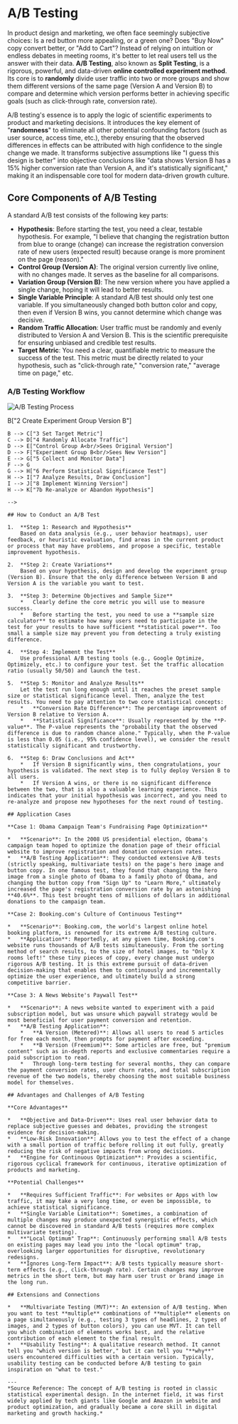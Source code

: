 # A/B Testing

In product design and marketing, we often face seemingly subjective choices: Is a red button more appealing, or a green one? Does "Buy Now" copy convert better, or "Add to Cart"? Instead of relying on intuition or endless debates in meeting rooms, it's better to let real users tell us the answer with their data. **A/B Testing**, also known as **Split Testing**, is a rigorous, powerful, and data-driven **online controlled experiment method**. Its core is to **randomly** divide user traffic into two or more groups and show them different versions of the same page (Version A and Version B) to compare and determine which version performs better in achieving specific goals (such as click-through rate, conversion rate).

A/B testing's essence is to apply the logic of scientific experiments to product and marketing decisions. It introduces the key element of "**randomness**" to eliminate all other potential confounding factors (such as user source, access time, etc.), thereby ensuring that the observed differences in effects can be attributed with high confidence to the single change we made. It transforms subjective assumptions like "I guess this design is better" into objective conclusions like "data shows Version B has a 15% higher conversion rate than Version A, and it's statistically significant," making it an indispensable core tool for modern data-driven growth culture.

## Core Components of A/B Testing

A standard A/B test consists of the following key parts:

*   **Hypothesis**: Before starting the test, you need a clear, testable hypothesis. For example, "I believe that changing the registration button from blue to orange (change) can increase the registration conversion rate of new users (expected result) because orange is more prominent on the page (reason)."
*   **Control Group (Version A)**: The original version currently live online, with no changes made. It serves as the baseline for all comparisons.
*   **Variation Group (Version B)**: The new version where you have applied a single change, hoping it will lead to better results.
*   **Single Variable Principle**: A standard A/B test should only test one variable. If you simultaneously changed both button color and copy, then even if Version B wins, you cannot determine which change was decisive.
*   **Random Traffic Allocation**: User traffic must be randomly and evenly distributed to Version A and Version B. This is the scientific prerequisite for ensuring unbiased and credible test results.
*   **Target Metric**: You need a clear, quantifiable metric to measure the success of the test. This metric must be directly related to your hypothesis, such as "click-through rate," "conversion rate," "average time on page," etc.

### A/B Testing Workflow

![A/B Testing Process](./AB-Testing-Tutorial-en-mermaid.png)

<!--
```mermaid
graph TD
    A["1 Observe Data, Formulate Hypothesis"] --> B["2 Create Experiment Group Version B"]
    B --> C["3 Set Target Metric"]
    C --> D["4 Randomly Allocate Traffic"]
    D --> E["Control Group A<br/>Sees Original Version"]
    D --> F["Experiment Group B<br/>Sees New Version"]
    E --> G["5 Collect and Monitor Data"]
    F --> G
    G --> H["6 Perform Statistical Significance Test"]
    H --> I["7 Analyze Results, Draw Conclusion"]
    I --> J["8 Implement Winning Version"]
    H --> K["7b Re-analyze or Abandon Hypothesis"]
```
-->

## How to Conduct an A/B Test

1.  **Step 1: Research and Hypothesis**
    Based on data analysis (e.g., user behavior heatmaps), user feedback, or heuristic evaluation, find areas in the current product or process that may have problems, and propose a specific, testable improvement hypothesis.

2.  **Step 2: Create Variations**
    Based on your hypothesis, design and develop the experiment group (Version B). Ensure that the only difference between Version B and Version A is the variable you want to test.

3.  **Step 3: Determine Objectives and Sample Size**
    *   Clearly define the core metric you will use to measure success.
    *   Before starting the test, you need to use a **sample size calculator** to estimate how many users need to participate in the test for your results to have sufficient **statistical power**. Too small a sample size may prevent you from detecting a truly existing difference.

4.  **Step 4: Implement the Test**
    Use professional A/B testing tools (e.g., Google Optimize, Optimizely, etc.) to configure your test. Set the traffic allocation ratio (usually 50/50) and launch the test.

5.  **Step 5: Monitor and Analyze Results**
    Let the test run long enough until it reaches the preset sample size or statistical significance level. Then, analyze the test results. You need to pay attention to two core statistical concepts:
    *   **Conversion Rate Difference**: The percentage improvement of Version B relative to Version A.
    *   **Statistical Significance**: Usually represented by the **P-value**. The P-value represents the "probability that the observed difference is due to random chance alone." Typically, when the P-value is less than 0.05 (i.e., 95% confidence level), we consider the result statistically significant and trustworthy.

6.  **Step 6: Draw Conclusions and Act**
    *   If Version B significantly wins, then congratulations, your hypothesis is validated. The next step is to fully deploy Version B to all users.
    *   If Version A wins, or there is no significant difference between the two, that is also a valuable learning experience. This indicates that your initial hypothesis was incorrect, and you need to re-analyze and propose new hypotheses for the next round of testing.

## Application Cases

**Case 1: Obama Campaign Team's Fundraising Page Optimization**

*   **Scenario**: In the 2008 US presidential election, Obama's campaign team hoped to optimize the donation page of their official website to improve registration and donation conversion rates.
*   **A/B Testing Application**: They conducted extensive A/B tests (strictly speaking, multivariate tests) on the page's hero image and button copy. In one famous test, they found that changing the hero image from a single photo of Obama to a family photo of Obama, and changing the button copy from "Sign Up" to "Learn More," ultimately increased the page's registration conversion rate by an astonishing **40.6%**. This test brought tens of millions of dollars in additional donations to the campaign team.

**Case 2: Booking.com's Culture of Continuous Testing**

*   **Scenario**: Booking.com, the world's largest online hotel booking platform, is renowned for its extreme A/B testing culture.
*   **Application**: Reportedly, at any given time, Booking.com's website runs thousands of A/B tests simultaneously. From the sorting method of search results, to the size of hotel images, to "Only X rooms left!" these tiny pieces of copy, every change must undergo rigorous A/B testing. It is this extreme pursuit of data-driven decision-making that enables them to continuously and incrementally optimize the user experience, and ultimately build a strong competitive barrier.

**Case 3: A News Website's Paywall Test**

*   **Scenario**: A news website wanted to experiment with a paid subscription model, but was unsure which paywall strategy would be most beneficial for user payment conversion and retention.
*   **A/B Testing Application**:
    *   **A Version (Metered)**: Allows all users to read 5 articles for free each month, then prompts for payment after exceeding.
    *   **B Version (Freemium)**: Some articles are free, but "premium content" such as in-depth reports and exclusive commentaries require a paid subscription to read.
    *   Through long-term testing for several months, they can compare the payment conversion rates, user churn rates, and total subscription revenue of the two models, thereby choosing the most suitable business model for themselves.

## Advantages and Challenges of A/B Testing

**Core Advantages**

*   **Objective and Data-Driven**: Uses real user behavior data to replace subjective guesses and debates, providing the strongest evidence for decision-making.
*   **Low-Risk Innovation**: Allows you to test the effect of a change with a small portion of traffic before rolling it out fully, greatly reducing the risk of negative impacts from wrong decisions.
*   **Engine for Continuous Optimization**: Provides a scientific, rigorous cyclical framework for continuous, iterative optimization of products and marketing.

**Potential Challenges**

*   **Requires Sufficient Traffic**: For websites or Apps with low traffic, it may take a very long time, or even be impossible, to achieve statistical significance.
*   **Single Variable Limitation**: Sometimes, a combination of multiple changes may produce unexpected synergistic effects, which cannot be discovered in standard A/B tests (requires more complex multivariate testing).
*   **"Local Optimum" Trap**: Continuously performing small A/B tests on existing pages may lead you into the "local optimum" trap, overlooking larger opportunities for disruptive, revolutionary redesigns.
*   **Ignores Long-Term Impact**: A/B tests typically measure short-term effects (e.g., click-through rate). Certain changes may improve metrics in the short term, but may harm user trust or brand image in the long run.

## Extensions and Connections

*   **Multivariate Testing (MVT)**: An extension of A/B testing. When you want to test **multiple** combinations of **multiple** elements on a page simultaneously (e.g., testing 3 types of headlines, 2 types of images, and 2 types of button colors), you can use MVT. It can tell you which combination of elements works best, and the relative contribution of each element to the final result.
*   **Usability Testing**: A qualitative research method. It cannot tell you "which version is better," but it can tell you "**why**" users encountered difficulties with a certain version. Typically, usability testing can be conducted before A/B testing to gain inspiration on "what to test."

---
*Source Reference: The concept of A/B testing is rooted in classic statistical experimental design. In the internet field, it was first widely applied by tech giants like Google and Amazon in website and product optimization, and gradually became a core skill in digital marketing and growth hacking.*